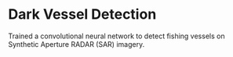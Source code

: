 # Dark Vessel Detection

Trained a convolutional neural network to detect fishing vessels on  Synthetic Aperture RADAR (SAR) imagery.

